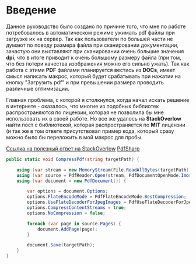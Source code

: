 # Введение

Данное руководство было создано по причине того, что мне по работе потребовалось в автоматическом режиме ужимать pdf файлы при загрузке их на сервер.
Так как пользователи по большей части не думают по поводу размера файла при сканировании документации, зачастую они выставляют при сканировании очень большие значения **dpi**, что в итоге приводит к очень большому размеру файла (при том, что без потери качества изображения можно его сильно ужать).
Так как работа с этими **PDF** файлами планируется вестись из **DOCs**, имеет смысл написать макрос, который будет срабатывать при нажатии на кнопку "Загрузить pdf" и при превышении размера проводить различные оптимизации.

Главная проблема, с которой я столкнулся, когда начал искать решение в интернете - оказалось, что многие из подобных библиотек распространяются по лицензии, которая не позволила бы мне использовать их в своей работе.
Но все же удалось на **StackOverlow** найти пост с библиотекой, которая распространяется по **MIT** лицензии (и так же в том ответе присутствовал пример кода, который сразу можно было бы переложить в мой макрос для пробы.

[Ссылка на полезный ответ на StackOverlow](https://stackoverflow.com/a/57386379)
[PdfSharp](http://www.pdfsharp.net/?AspxAutoDetectCookieSupport=1)

```csharp
public static void CompressPdf(string targetPath) {

    using (var stream = new MemoryStream(File.ReadAllBytes(targetPath)) { Position = 0 } )
    using (var source = PdfReader.Open(stream, PdfDocumentOpenMode.Imort))
    using (var document = new PdfDocument()) {

        var options = document.Options;
        options.FlateEncodeMode = PdfFlateEncodeMode.BestCompression;
        options.UseFlateDecoderForJpegImages = PdfUseFlateDecoderForJpegImages.Automatic;
        options.CompressContentStreams = true;
        options.NoCompression = false;

        foreach (var page in source.Pages) {
            document.AddPage(page);
        }

        document.Save(targetPath);
    }
}
```
